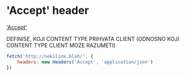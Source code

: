 # 'Accept' header

['Accept'](https://developer.mozilla.org/en-US/docs/Web/HTTP/Headers/Accept)

DEFINISE, KOJI CONTENT TYPE PRIHVATA CLIENT (ODNOSNO KOJI CONTENT TYPE CLIENT MOZE RAZUMETI)

```javascript
fetch('http://nekilink.blah/', {
    headers: new Headers('Accept', 'application/json')
})
```